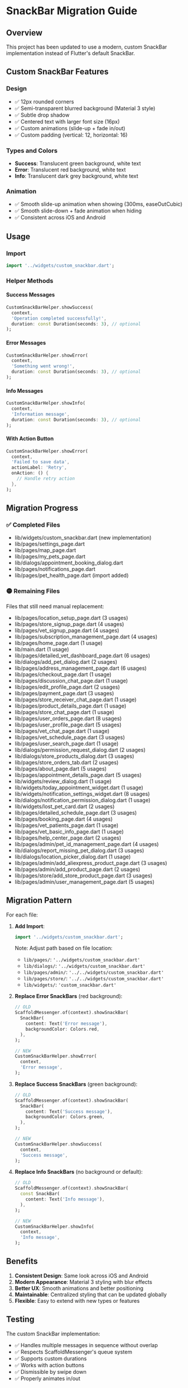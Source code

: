 # SnackBar Migration Guide

## Overview
This project has been updated to use a modern, custom SnackBar implementation instead of Flutter's default SnackBar.

## Custom SnackBar Features

### Design
- ✅ 12px rounded corners
- ✅ Semi-transparent blurred background (Material 3 style)
- ✅ Subtle drop shadow
- ✅ Centered text with larger font size (16px)
- ✅ Custom animations (slide-up + fade in/out)
- ✅ Custom padding (vertical: 12, horizontal: 16)

### Types and Colors
- **Success**: Translucent green background, white text
- **Error**: Translucent red background, white text  
- **Info**: Translucent dark grey background, white text

### Animation
- ✅ Smooth slide-up animation when showing (300ms, easeOutCubic)
- ✅ Smooth slide-down + fade animation when hiding
- ✅ Consistent across iOS and Android

## Usage

### Import
```dart
import '../widgets/custom_snackbar.dart';
```

### Helper Methods

#### Success Messages
```dart
CustomSnackBarHelper.showSuccess(
  context,
  'Operation completed successfully!',
  duration: const Duration(seconds: 3), // optional
);
```

#### Error Messages
```dart
CustomSnackBarHelper.showError(
  context,
  'Something went wrong!',
  duration: const Duration(seconds: 3), // optional
);
```

#### Info Messages
```dart
CustomSnackBarHelper.showInfo(
  context,
  'Information message',
  duration: const Duration(seconds: 3), // optional
);
```

#### With Action Button
```dart
CustomSnackBarHelper.showError(
  context,
  'Failed to save data',
  actionLabel: 'Retry',
  onAction: () {
    // Handle retry action
  },
);
```

## Migration Progress

### ✅ Completed Files
- lib/widgets/custom_snackbar.dart (new implementation)
- lib/pages/settings_page.dart
- lib/pages/map_page.dart
- lib/pages/my_pets_page.dart
- lib/dialogs/appointment_booking_dialog.dart
- lib/pages/notifications_page.dart
- lib/pages/pet_health_page.dart (import added)

### 🟡 Remaining Files
Files that still need manual replacement:
- lib/pages/location_setup_page.dart (3 usages)
- lib/pages/store_signup_page.dart (4 usages)
- lib/pages/vet_signup_page.dart (4 usages)
- lib/pages/subscription_management_page.dart (4 usages)
- lib/pages/home_page.dart (1 usage)
- lib/main.dart (1 usage)
- lib/pages/detailed_vet_dashboard_page.dart (6 usages)
- lib/dialogs/add_pet_dialog.dart (2 usages)
- lib/pages/address_management_page.dart (6 usages)
- lib/pages/checkout_page.dart (1 usage)
- lib/pages/discussion_chat_page.dart (1 usage)
- lib/pages/edit_profile_page.dart (2 usages)
- lib/pages/payment_page.dart (3 usages)
- lib/pages/store_receiver_chat_page.dart (1 usage)
- lib/pages/product_details_page.dart (1 usage)
- lib/pages/store_chat_page.dart (1 usage)
- lib/pages/user_orders_page.dart (8 usages)
- lib/pages/user_profile_page.dart (5 usages)
- lib/pages/vet_chat_page.dart (1 usage)
- lib/pages/vet_schedule_page.dart (3 usages)
- lib/pages/user_search_page.dart (1 usage)
- lib/dialogs/permission_request_dialog.dart (2 usages)
- lib/dialogs/store_products_dialog.dart (3 usages)
- lib/pages/store_orders_tab.dart (2 usages)
- lib/pages/about_page.dart (5 usages)
- lib/pages/appointment_details_page.dart (5 usages)
- lib/widgets/review_dialog.dart (1 usage)
- lib/widgets/today_appointment_widget.dart (1 usage)
- lib/widgets/notification_settings_widget.dart (8 usages)
- lib/dialogs/notification_permission_dialog.dart (1 usage)
- lib/widgets/lost_pet_card.dart (2 usages)
- lib/pages/detailed_schedule_page.dart (3 usages)
- lib/pages/booking_page.dart (4 usages)
- lib/pages/vet_patients_page.dart (1 usage)
- lib/pages/vet_basic_info_page.dart (1 usage)
- lib/pages/help_center_page.dart (2 usages)
- lib/pages/admin/pet_id_management_page.dart (4 usages)
- lib/dialogs/report_missing_pet_dialog.dart (3 usages)
- lib/dialogs/location_picker_dialog.dart (1 usage)
- lib/pages/admin/add_aliexpress_product_page.dart (3 usages)
- lib/pages/admin/add_product_page.dart (2 usages)
- lib/pages/store/add_store_product_page.dart (3 usages)
- lib/pages/admin/user_management_page.dart (5 usages)

## Migration Pattern

For each file:

1. **Add Import**:
   ```dart
   import '../widgets/custom_snackbar.dart';
   ```
   
   Note: Adjust path based on file location:
   - `lib/pages/`: `'../widgets/custom_snackbar.dart'`
   - `lib/dialogs/`: `'../widgets/custom_snackbar.dart'`
   - `lib/pages/admin/`: `'../../widgets/custom_snackbar.dart'`
   - `lib/pages/store/`: `'../../widgets/custom_snackbar.dart'`
   - `lib/widgets/`: `'custom_snackbar.dart'`

2. **Replace Error SnackBars** (red background):
   ```dart
   // OLD
   ScaffoldMessenger.of(context).showSnackBar(
     SnackBar(
       content: Text('Error message'),
       backgroundColor: Colors.red,
     ),
   );
   
   // NEW
   CustomSnackBarHelper.showError(
     context,
     'Error message',
   );
   ```

3. **Replace Success SnackBars** (green background):
   ```dart
   // OLD
   ScaffoldMessenger.of(context).showSnackBar(
     SnackBar(
       content: Text('Success message'),
       backgroundColor: Colors.green,
     ),
   );
   
   // NEW
   CustomSnackBarHelper.showSuccess(
     context,
     'Success message',
   );
   ```

4. **Replace Info SnackBars** (no background or default):
   ```dart
   // OLD
   ScaffoldMessenger.of(context).showSnackBar(
     const SnackBar(
       content: Text('Info message'),
     ),
   );
   
   // NEW
   CustomSnackBarHelper.showInfo(
     context,
     'Info message',
   );
   ```

## Benefits

1. **Consistent Design**: Same look across iOS and Android
2. **Modern Appearance**: Material 3 styling with blur effects
3. **Better UX**: Smooth animations and better positioning
4. **Maintainable**: Centralized styling that can be updated globally
5. **Flexible**: Easy to extend with new types or features

## Testing

The custom SnackBar implementation:
- ✅ Handles multiple messages in sequence without overlap
- ✅ Respects ScaffoldMessenger's queue system
- ✅ Supports custom durations
- ✅ Works with action buttons
- ✅ Dismissible by swipe down
- ✅ Properly animates in/out





